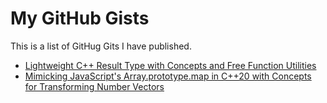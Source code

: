 # My GitHub Gists

This is a list of GitHug Gits I have published.

* [Lightweight C++ Result Type with Concepts and Free Function Utilities](https://gist.github.com/BB-301/2f8855a8cc2fe07e38ef4eaa690c6fa4)
* [Mimicking JavaScript's Array.prototype.map in C++20 with Concepts for Transforming Number Vectors](https://gist.github.com/BB-301/b4cba11cfd4991339a60e4468b94bc2d)
